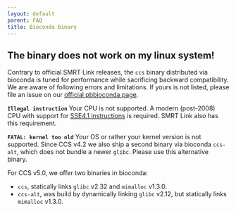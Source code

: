 ```yaml
---
layout: default
parent: FAQ
title: Bioconda binary
---
```


## The binary does not work on my linux system!
Contrary to official SMRT Link releases, the `ccs` binary distributed via bioconda
is tuned for performance while sacrificing backward compatibility.
We are aware of following errors and limitations. If yours is not listed, please
file an issue on our [official pbbioconda page](https://github.com/PacificBiosciences/pbbioconda).

**`Illegal instruction`** Your CPU is not supported.
A modern (post-2008) CPU with support for
[SSE4.1 instructions](https://en.wikipedia.org/wiki/SSE4#SSE4.1) is required.
SMRT Link also has this requirement.

**`FATAL: kernel too old`** Your OS or rather your kernel version is not supported.
Since CCS v4.2 we also ship a second binary via bioconda `ccs-alt`, which does
not bundle a newer `glibc`. Please use this alternative binary.

For CCS v5.0, we offer two binaries in bioconda:

 * `ccs`, statically links `glibc` v2.32 and `mimalloc` v1.3.0.
 * `ccs-alt`, was build by dynamically linking `glibc` v2.12, but statically links `mimalloc` v1.3.0.
